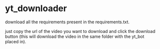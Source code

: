 # yt_downloader

download all the requirements present in the requirements.txt.

just copy the url of the video you want to download and click the download button (this will download the video in the same folder with the yt_bot placed in).
